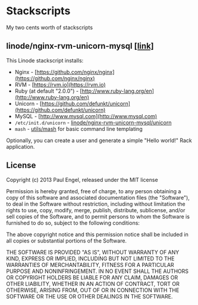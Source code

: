 # Stackscripts

My two cents worth of stackscripts

## linode/nginx-rvm-unicorn-mysql [[link]](https://www.linode.com/stackscripts/view/?StackScriptID=7163)

This Linode stackscript installs:

- Nginx - [https://github.com/nginx/nginx](https://github.com/nginx/nginx)
- RVM - [https://rvm.io](https://rvm.io)
- Ruby (at default "2.0.0") - [http://www.ruby-lang.org/en](http://www.ruby-lang.org/en)
- Unicorn - [https://github.com/defunkt/unicorn](https://github.com/defunkt/unicorn)
- MySQL - [http://www.mysql.com](http://www.mysql.com)
- `/etc/init.d/unicorn` - [linode/nginx-rvm-unicorn-mysql/unicorn](https://github.com/archan937/stackscripts/blob/master/linode/nginx-rvm-unicorn-mysql/unicorn)
- `mash` - [utils/mash](https://github.com/archan937/stackscripts/blob/master/utils/mash) for basic command line templating

Optionally, you can create a user and generate a simple "Hello world!" Rack application.

## License

Copyright (c) 2013 Paul Engel, released under the MIT license

Permission is hereby granted, free of charge, to any person obtaining a copy of this software and associated documentation files (the "Software"), to deal in the Software without restriction, including without limitation the rights to use, copy, modify, merge, publish, distribute, sublicense, and/or sell copies of the Software, and to permit persons to whom the Software is furnished to do so, subject to the following conditions:

The above copyright notice and this permission notice shall be included in all copies or substantial portions of the Software.

THE SOFTWARE IS PROVIDED "AS IS", WITHOUT WARRANTY OF ANY KIND, EXPRESS OR IMPLIED, INCLUDING BUT NOT LIMITED TO THE WARRANTIES OF MERCHANTABILITY, FITNESS FOR A PARTICULAR PURPOSE AND NONINFRINGEMENT. IN NO EVENT SHALL THE AUTHORS OR COPYRIGHT HOLDERS BE LIABLE FOR ANY CLAIM, DAMAGES OR OTHER LIABILITY, WHETHER IN AN ACTION OF CONTRACT, TORT OR OTHERWISE, ARISING FROM, OUT OF OR IN CONNECTION WITH THE SOFTWARE OR THE USE OR OTHER DEALINGS IN THE SOFTWARE.